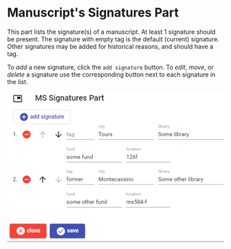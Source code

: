 # Manuscript's Signatures Part

This part lists the signature(s) of a manuscript. At least 1 signature should be present. The signature with empty tag is the default (current) signature. Other signatures may be added for historical reasons, and should have a tag.

To _add_ a new signature, click the `add signature` button. To _edit_, _move_, or _delete_ a signature use the corresponding button next to each signature in the list.

![manuscript's signatures](./images/ms-signatures-part.png)

